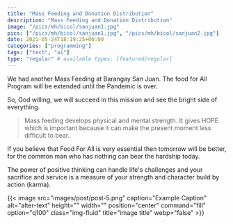 ```yaml
---
title: "Mass Feeding and Donation Distribution"
description: "Mass Feeding and Donation Distribution"
image: "/pics/mh/bicol/sanjuan1.jpg"
pics: ["/pics/mh/bicol/sanjuan1.jpg", "/pics/mh/bicol/sanjuan2.jpg"]
date: 2021-05-24T18:19:25+06:00
categories: ["programming"]
tags: ["tech", "ai"]
type: "regular" # available types: [featured/regular]
---
```




We had another Mass Feeding at Barangay San Juan. The food for All Program will be extended until the Pandemic is over.

So, God willing, we will succeed in this mission and see the bright side of everything. 

> Mass feeding develops physical and mental strength. It gives HOPE which is important because it can make the present moment less difficult to bear. 

If you believe that Food For All  is very essential then tomorrow will be better, for the common man who has nothing  can bear the hardship today.

The power of positive thinking can handle life's challenges and your sacrifice and service is a measure of your strength and character build by action (karma).

{{< image src="images/post/post-5.png" caption="Example Caption" alt="alter-text" height="" width="" position="center" command="fill" option="q100" class="img-fluid" title="image title" webp="false" >}}

<!-- 'Yogi Parivrata'
 -->